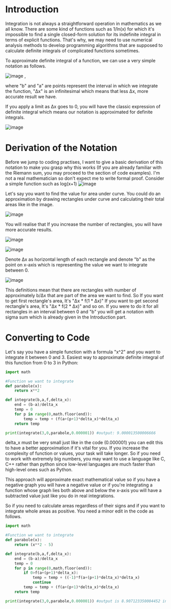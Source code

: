 # Introduction
Integration is not always a straightforward operation in mathematics as we all know. There are some kind of functions such as 1/ln(x) for which it's impossible to find a single closed-form solution for its indefinite integral in terms of explicit functions.
That's why, we may need to use numerical analysis methods to develop programming algorithms that are supposed to calculate definite integrals of complicated functions sometimes. 

To approximate definite integral of a function, we can use a very simple notation as follows.

![image](https://github.com/user-attachments/assets/4fcaeb8e-99e4-4182-a6cf-88b361675a29)
,

where "b" and "a" are points represent the interval in which we integrate the function, "Δx" is an infinitesimal which means that less Δx, more accurate result we have.

If you apply a limit as Δx goes to 0, you will have the classic expression of definite integral which means our notation is approximated for definite integrals.

![image](https://github.com/user-attachments/assets/8b9a9d56-08f8-4ec1-b96a-da57b42a98a8)


# Derivation of the Notation
Before we jump to coding practises, I want to give a basic derivation of this notation to make you grasp why this works (If you are already familiar with the Riemann sum, you may proceed to the section of code examples).
I'm not a real mathematician so don't expect me to write formal proof.
Consider a simple function such as log(x+1)
![image](https://github.com/user-attachments/assets/04a2b13f-5f7e-4b39-8411-c944c6f46ae4)

Let's say you want to find the value for area under curve.
You could do an approximation by drawing rectangles under curve and calculating their total areas like in the image.

![image](https://github.com/user-attachments/assets/2e82b346-87a3-4c3c-804c-ff315e8ee0bc)

You will realise that If you increase the number of rectangles, you will have more accurate results.

![image](https://github.com/user-attachments/assets/4b09d889-6955-48a1-a1ae-ce8528eb0fbe)

![image](https://github.com/user-attachments/assets/c690512b-16e0-4432-85a1-22c0bb97579e)

Denote Δx as horizontal length of each rectangle and denote "b" as the point on x-axis which is representing the value we want to integrate between 0.

![image](https://github.com/user-attachments/assets/cd08c2ec-d6a5-475a-82ee-8f47d9640629)


This definitions mean that there are rectangles with number of approximately b/Δx that are part of the area we want to find.
So If you want to get first rectangle's area, It's "Δx * f(1 * Δx)"
If you want to get second rectangle's area, It's "Δx * f(2 * Δx)" and so on.
If you were to do it for all rectangles in an interval between 0 and "b" you will get a notation with sigma sum which is already given in the Introduction part.

# Converting to Code
Let's say you have a simple function with a formula "x^2" and you want to integrate it between 0 and 3.
Easiest way to approximate definite integral of this function from 0 to 3 in Python:
```python
import math

#Function we want to integrate
def parabole(x):
	return x**2

def integrate(b,a,f,delta_x):
	end = (b-a)/delta_x
	temp = 0
	for p in range(0,math.floor(end)):
		temp = temp + (f(a+(p+1)*delta_x)*delta_x)
	return temp

print(integrate(3,0,parabole,0.000001)) #output: 9.000013500006666
```
delta_x must be very small just like in the code (0.000001) you can edit this to have a better approximation if it's vital for you.
If you increase the complexity of function or values, your task will take longer. So if you need to work with extremely big numbers, you may want to use a language like C, C++ rather than python since low-level languages are much faster than high-level ones such as Python.

This approach will approximate exact mathematical value so if you have a negative graph you will have a negative value or if you're integrating a function whose graph lies both above and below the x-axis you will have a subtracted value just like you do in real integrations.

So if you need to calculate areas regardless of their signs and if you want to integrate whole areas as positive. You need a minor edit in the code as follows.
```python
import math

#Function we want to integrate
def parabole(x):
	return (x**2 - 5)

def integrate(b,a,f,delta_x):
	end = (b-a)/delta_x
	temp = 0
	for p in range(0,math.floor(end)):
		if 0>f(a+(p+1)*delta_x):
			temp = temp + ((-1)*f(a+(p+1)*delta_x)*delta_x)
			continue
		temp = temp + (f(a+(p+1)*delta_x)*delta_x)
	return temp

print(integrate(3,0,parabole,0.000001)) #output is 8.907123350004452 instead of -5.999991499993089
```

